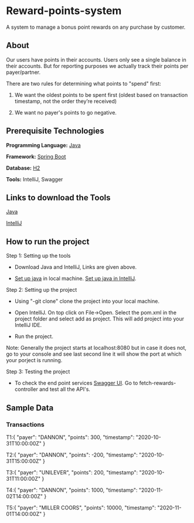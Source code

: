 # Reward-points-system
A system to manage a bonus point rewards on any purchase by customer.

## About

Our users have points in their accounts. Users only see a single balance in their accounts. But for reporting purposes we actually track their points per payer/partner. 

There are two rules for determining what points to "spend" first:

1) We want the oldest points to be spent first (oldest based on transaction timestamp, not the order they’re received)

2) We want no payer's points to go negative.


## Prerequisite Technologies

**Programming Language:** [Java](https://en.wikipedia.org/wiki/Java_(programming_language))

**Framework:** [Spring Boot](https://www.tutorialspoint.com/spring_boot/spring_boot_introduction.htm)

**Database:** [H2](https://en.wikipedia.org/wiki/H2_(DBMS))


**Tools:** IntelliJ, Swagger

## Links to download the Tools

[Java](https://www.oracle.com/java/technologies/javase-jdk11-downloads.html)

[IntelliJ](https://www.jetbrains.com/idea/download/#section=windows)


## How to run the project

Step 1: Setting up the tools
* Download Java and IntelliJ, Links are given above.

* [Set up java](https://www.youtube.com/watch?v=1ZbHHLobt8A) in local machine. [Set up java in IntelliJ](https://www.youtube.com/watch?v=L7IZ6Ckujbw). 

Step 2: Setting up the project
* Using "-git clone" clone the project into your local machine.

* Open IntelliJ. On top click on File->Open. Select the pom.xml in the project folder and select add as project. This will add project into your IntelliJ IDE.
 
* Run the project. 

Note: Generally the project starts at localhost:8080  but in case it does not, go to your console and see last second line it will show the port at which your porject is running.

Step 3: Testing the project
* To check the end point services [Swagger UI](http://localhost:8080/swagger-ui/). Go to fetch-rewards-controller and test all the API's.

## Sample Data
### Transactions
T1:{
    "payer": "DANNON",
    "points": 300,
    "timestamp": "2020-10-31T10:00:00Z"
}

T2:{
    "payer": "DANNON",
    "points": -200,
    "timestamp": "2020-10-31T15:00:00Z"
}

T3:{
    "payer": "UNILEVER",
    "points": 200,
    "timestamp": "2020-10-31T11:00:00Z"
}

T4:{
    "payer": "DANNON",
    "points": 1000,
    "timestamp": "2020-11-02T14:00:00Z"
}

T5:{
    "payer": "MILLER COORS",
    "points": 10000,
    "timestamp": "2020-11-01T14:00:00Z"
}
